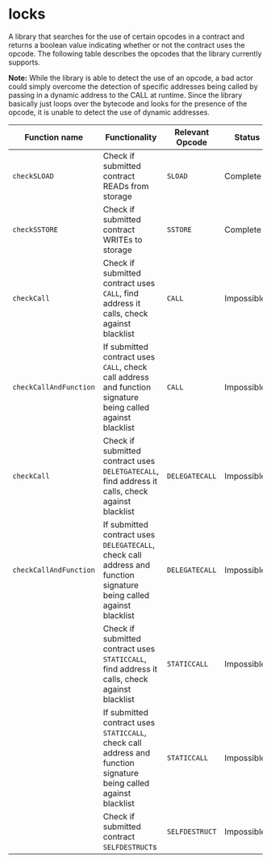 # locks

A library that searches for the use of certain opcodes in a contract and returns a boolean value indicating whether or not the contract uses the opcode. The following table describes the opcodes that the library currently supports. 

**Note:** While the library is able to detect the use of an opcode, a bad actor could simply overcome the detection of specific addresses being called by passing in a dynamic address to the CALL at runtime. Since the library basically just loops over the bytecode and looks for the presence of the opcode, it is unable to detect the use of dynamic addresses.

| **Function name** | **Functionality**                                                                                                   | **Relevant Opcode** | **Status** |
| ----------------- | ------------------------------------------------------------------------------------------------------------------- | ------------------- | ------------ |
| `checkSLOAD`      | Check if submitted contract READs from storage                                                                      | `SLOAD`             | Complete     |
| `checkSSTORE`     | Check if submitted contract WRITEs to storage                                                                       | `SSTORE`            | Complete     |
| `checkCall`       | Check if submitted contract uses `CALL`, find address it calls, check against blacklist                             | `CALL`              | Impossible?  |
| `checkCallAndFunction`| If submitted contract uses `CALL`, check call address and function signature being called against blacklist     | `CALL`              | Impossible?  |
| `checkCall`       | Check if submitted contract uses `DELETGATECALL`, find address it calls, check against blacklist                    | `DELEGATECALL`      | Impossible?  |
| `checkCallAndFunction`| If submitted contract uses `DELEGATECALL`, check call address and function signature being called against blacklist | `DELEGATECALL`      | Impossible?  |
|                   | Check if submitted contract uses `STATICCALL`, find address it calls, check against blacklist                       | `STATICCALL`        | Impossible?  |
|                   | If submitted contract uses `STATICCALL`, check call address and function signature being called against blacklist   | `STATICCALL`        | Impossible?  |
|                   | Check if submitted contract `SELFDESTRUCT`s                                                                         | `SELFDESTRUCT`      | Impossible?  |